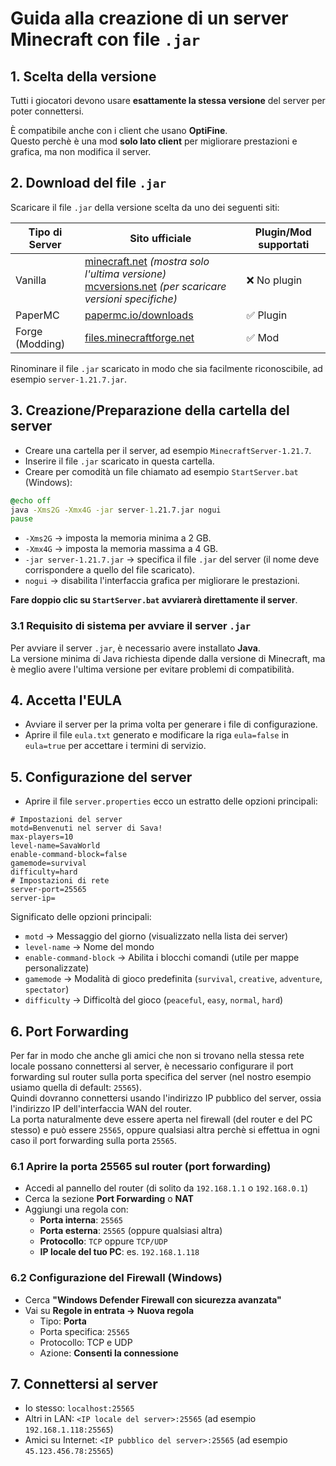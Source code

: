 # Guida alla creazione di un server Minecraft con file `.jar`

## 1. Scelta della versione

Tutti i giocatori devono usare **esattamente la stessa versione** del server per poter connettersi.

È compatibile anche con i client che usano **OptiFine**. <br>
Questo perchè è una mod **solo lato client** per migliorare prestazioni e grafica, ma non modifica il server.

## 2. Download del file `.jar`
Scaricare il file `.jar` della versione scelta da uno dei seguenti siti:

| Tipo di Server   | Sito ufficiale                                                                                  | Plugin/Mod supportati |
|------------------|------------------------------------------------------------------------------------------------|----------------------|
| Vanilla          | [minecraft.net](https://www.minecraft.net/it-it/download/server) *(mostra solo l'ultima versione)*<br>[mcversions.net](https://mcversions.net/) *(per scaricare versioni specifiche)* | ❌ No plugin         |
| PaperMC          | [papermc.io/downloads](https://papermc.io/downloads)                                          | ✅ Plugin            |
| Forge (Modding)  | [files.minecraftforge.net](https://files.minecraftforge.net)                                    | ✅ Mod               |


Rinominare il file `.jar` scaricato in modo che sia facilmente riconoscibile, ad esempio `server-1.21.7.jar`.

## 3. Creazione/Preparazione della cartella del server
- Creare una cartella per il server, ad esempio `MinecraftServer-1.21.7`.
- Inserire il file `.jar` scaricato in questa cartella.
- Creare per comodità un file chiamato ad esempio `StartServer.bat` (Windows):

```bat
@echo off
java -Xms2G -Xmx4G -jar server-1.21.7.jar nogui
pause
```
  - `-Xms2G` → imposta la memoria minima a 2 GB.
  - `-Xmx4G` → imposta la memoria massima a 4 GB.
  - `-jar server-1.21.7.jar` → specifica il file `.jar` del server (il nome deve corrispondere a quello del file scaricato).
  - `nogui` → disabilita l'interfaccia grafica per migliorare le prestazioni.

**Fare doppio clic su `StartServer.bat` avviarerà direttamente il server**.

### 3.1 Requisito di sistema per avviare il server `.jar`
Per avviare il server `.jar`, è necessario avere installato **Java**.  
La versione minima di Java richiesta dipende dalla versione di Minecraft, ma è meglio avere l'ultima versione per evitare problemi di compatibilità.

## 4. Accetta l'EULA
- Avviare il server per la prima volta per generare i file di configurazione.
- Aprire il file `eula.txt` generato e modificare la riga `eula=false` in `eula=true` per accettare i termini di servizio.

## 5. Configurazione del server
- Aprire il file `server.properties` ecco un estratto delle opzioni principali:
```properties
# Impostazioni del server
motd=Benvenuti nel server di Sava!
max-players=10
level-name=SavaWorld
enable-command-block=false
gamemode=survival
difficulty=hard
# Impostazioni di rete
server-port=25565
server-ip=
```

Significato delle opzioni principali:
- `motd` → Messaggio del giorno (visualizzato nella lista dei server)
- `level-name` → Nome del mondo
- `enable-command-block` → Abilita i blocchi comandi (utile per mappe personalizzate)
- `gamemode` → Modalità di gioco predefinita (`survival`, `creative`, `adventure`, `spectator`)
- `difficulty` → Difficoltà del gioco (`peaceful`, `easy`, `normal`, `hard`)

## 6. Port Forwarding
Per far in modo che anche gli amici che non si trovano nella stessa rete locale possano connettersi al server, è necessario configurare il port forwarding sul router sulla porta specifica del server (nel nostro esempio usiamo quella di default: `25565`). <br>
Quindi dovranno connettersi usando l'indirizzo IP pubblico del server, ossia l'indirizzo IP dell'interfaccia WAN del router. <br> 
La porta naturalmente deve essere aperta nel firewall (del router e del PC stesso) e può essere `25565`, oppure qualsiasi altra perchè si effettua in ogni caso il port forwarding sulla porta `25565`.

### 6.1 Aprire la porta 25565 sul router (port forwarding)
- Accedi al pannello del router (di solito da `192.168.1.1` o `192.168.0.1`)
- Cerca la sezione **Port Forwarding** o **NAT**
- Aggiungi una regola con:
  - **Porta interna**: `25565`
  - **Porta esterna**: `25565` (oppure qualsiasi altra)
  - **Protocollo**: `TCP` oppure `TCP/UDP`
  - **IP locale del tuo PC**: es. `192.168.1.118`

### 6.2 Configurazione del Firewall (Windows)
- Cerca **"Windows Defender Firewall con sicurezza avanzata"**
- Vai su **Regole in entrata → Nuova regola**
  - Tipo: **Porta**
  - Porta specifica: `25565`
  - Protocollo: TCP e UDP
  - Azione: **Consenti la connessione**


## 7. Connettersi al server
- Io stesso: `localhost:25565`
- Altri in LAN: `<IP locale del server>:25565` (ad esempio `192.168.1.118:25565`)
- Amici su Internet: `<IP pubblico del server>:25565` (ad esempio `45.123.456.78:25565`)
